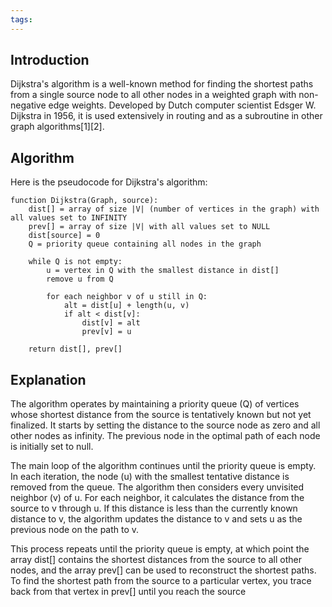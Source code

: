 ```yaml
---
tags:
---
```

## Introduction

Dijkstra's algorithm is a well-known method for finding the shortest paths from a single source node to all other nodes in a weighted graph with non-negative edge weights. Developed by Dutch computer scientist Edsger W. Dijkstra in 1956, it is used extensively in routing and as a subroutine in other graph algorithms[1][2].

## Algorithm

Here is the pseudocode for Dijkstra's algorithm:

```pseudo
function Dijkstra(Graph, source):
    dist[] = array of size |V| (number of vertices in the graph) with all values set to INFINITY
    prev[] = array of size |V| with all values set to NULL
    dist[source] = 0
    Q = priority queue containing all nodes in the graph

    while Q is not empty:
        u = vertex in Q with the smallest distance in dist[]
        remove u from Q

        for each neighbor v of u still in Q:
            alt = dist[u] + length(u, v)
            if alt < dist[v]:
                dist[v] = alt
                prev[v] = u

    return dist[], prev[]
```

## Explanation

The algorithm operates by maintaining a priority queue (Q) of vertices whose shortest distance from the source is tentatively known but not yet finalized. It starts by setting the distance to the source node as zero and all other nodes as infinity. The previous node in the optimal path of each node is initially set to null.

The main loop of the algorithm continues until the priority queue is empty. In each iteration, the node (u) with the smallest tentative distance is removed from the queue. The algorithm then considers every unvisited neighbor (v) of u. For each neighbor, it calculates the distance from the source to v through u. If this distance is less than the currently known distance to v, the algorithm updates the distance to v and sets u as the previous node on the path to v.

This process repeats until the priority queue is empty, at which point the array dist[] contains the shortest distances from the source to all other nodes, and the array prev[] can be used to reconstruct the shortest paths. To find the shortest path from the source to a particular vertex, you trace back from that vertex in prev[] until you reach the source